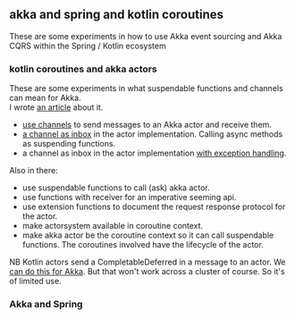## akka and spring and kotlin coroutines
These are some experiments in how to use Akka event sourcing and Akka CQRS within the Spring / Kotlin ecosystem

### kotlin coroutines and akka actors

These are some experiments in what suspendable functions and channels can mean for Akka.  
I wrote [an article](https://gist.github.com/joost-de-vries/479bbd285c4de23cb5bade21d83e2e22) about it.  

- [use channels](akka-kotlin/src/test/kotlin/akka/kotlin/classic/example0/channels.kt) to send messages to an Akka actor and receive them.  
- [a channel as inbox](akka-kotlin/src/test/kotlin/akka/kotlin/classic/example4/channelInbox.kt) in the actor implementation. Calling async methods as suspending functions.  
- a channel as inbox in the actor implementation [with exception handling](akka-kotlin/src/test/kotlin/akka/kotlin/classic/example5/channelInboxWithErrorHandling.kt).


Also in there: 
- use suspendable functions to call (ask) akka actor.
- use functions with receiver for an imperative seeming api.  
- use extension functions to document the request response protocol for the actor.    
- make actorsystem available in coroutine context.
- make akka actor be the coroutine context so it can call suspendable functions. The coroutines involved have the lifecycle of the actor.

NB Kotlin actors send a CompletableDeferred in a message to an actor. We [can do this for Akka](akka-kotlin/src/test/kotlin/akka/kotlin/classic/local/completableDeferred.kt). But that won't work across a cluster of course. So it's of limited use.

### Akka and Spring



